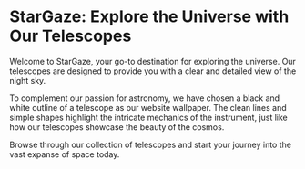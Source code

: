 <!--font:Poppins-->

# StarGaze: Explore the Universe with Our Telescopes

Welcome to StarGaze, your go-to destination for exploring the universe. Our telescopes are designed to provide you with a clear and detailed view of the night sky. 

To complement our passion for astronomy, we have chosen a black and white outline of a telescope as our website wallpaper. The clean lines and simple shapes highlight the intricate mechanics of the instrument, just like how our telescopes showcase the beauty of the cosmos.

Browse through our collection of telescopes and start your journey into the vast expanse of space today.

<!--

Write me markdown content of website with wallpaper:

"A black and white outline of a telescope, with clean lines and simple shapes that highlight the intricate mechanics of the instrument."

The header of the page should not be copy of the text but rather a real content of the website which is using this wallpaper.


---


# StarGaze: Explore the Universe with Our Telescopes

Welcome to StarGaze, your go-to destination for exploring the universe. Our telescopes are designed to provide you with a clear and detailed view of the night sky. 

To complement our passion for astronomy, we have chosen a black and white outline of a telescope as our website wallpaper. The clean lines and simple shapes highlight the intricate mechanics of the instrument, just like how our telescopes showcase the beauty of the cosmos.

Browse through our collection of telescopes and start your journey into the vast expanse of space today.


---


Write me a Google font which is best fitting for the website.

Pick from the list:
- Barlow Condensed
- Poppins
- Montserrat
- Dancing Script
- Great Vibes
- Cormorant Garamond
- Raleway
- Inter
- Creepster
- Lato
- Exo 2
- Cinzel
- Roboto
- Playfair Display
- Alegreya
- Orbitron
- Open Sans
- Futura
- Cabin
- Lobster
- Cinzel Decorative
- IBM Plex Sans


Write just the font name nothing else.


---


Poppins

-->
